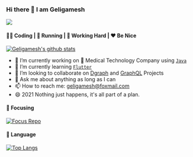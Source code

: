 ### Hi there 👋 I am Geligamesh

![](https://komarev.com/ghpvc/?username=wangyuheng)

####  👨‍💻  Coding  |  :running:  Running  |  :office:  Working Hard  |  :hearts:  Be Nice
 
[![Geligamesh's github stats](https://github-readme-stats.vercel.app/api?username=Geligamesh&show_icons=true)](https://github.com/anuraghazra/github-readme-stats)

- 🔭 I’m currently working on :hospital: Medical Technology Company using [`Java`](https://github.com/topics/java)
- 🌱 I’m currently learning [`Flutter`](https://github.com/topics/kotlin)
- 👯 I’m looking to collaborate on [Dgraph](https://github.com/topics/dgraph) and [GraphQL](https://github.com/topics/graphql) Projects
- 💬 Ask me about anything as long as I can
- 📫 How to reach me: geligamesh@foxmail.com
- 😄 2021 Nothing just happens, it's all part of a plan.


####  :rainbow:  Focusing

[![Focus Repo](https://github-readme-stats.vercel.app/api/pin/?username=Snailclimb&repo=JavaGuide)](https://github.com/Snailclimb/JavaGuide)

####  :hammer:  Language

[![Top Langs](https://github-readme-stats.vercel.app/api/top-langs/?username=wangyuheng&hide=html,css)](https://github.com/wangyuheng)
